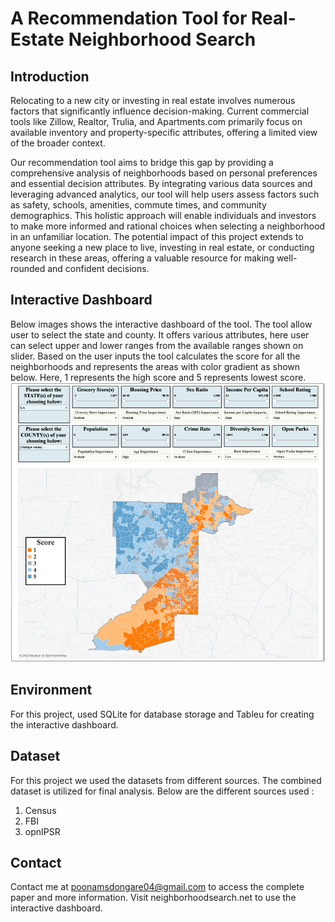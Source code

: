 
# A Recommendation Tool for Real-Estate Neighborhood Search
## Introduction

Relocating to a new city or investing in real estate involves numerous factors that significantly influence decision-making. Current commercial tools like Zillow, Realtor, Trulia, and Apartments.com primarily focus on available inventory and property-specific attributes, offering a limited view of the broader context. 

Our recommendation tool aims to bridge this gap by providing a comprehensive analysis of neighborhoods based on personal preferences and essential decision attributes. By integrating various data sources and leveraging advanced analytics, our tool will help users assess factors such as safety, schools, amenities, commute times, and community demographics. This holistic approach will enable individuals and investors to make more informed and rational choices when selecting a neighborhood in an unfamiliar location. The potential impact of this project extends to anyone seeking a new place to live, investing in real estate, or conducting research in these areas, offering a valuable resource for making well-rounded and confident decisions.


## Interactive Dashboard
Below images shows the interactive dashboard of the tool.  The tool allow user to select the state and county.  It offers various attributes, here user can select upper and lower ranges from the available ranges shown on slider. Based on the user inputs the tool calculates the score for all the neighborhoods and represents the areas with color gradient as shown below. Here, 1 represents the high score and 5  represents lowest score.
![tool](images/tool.png)


## Environment
For this project, used SQLite for database storage and Tableu for creating the interactive dashboard.
## Dataset
For this project we used the datasets from different sources. The combined dataset is utilized for final analysis. Below are the different sources used :
1. Census
2. FBI
3. opnIPSR

## Contact
Contact me at poonamsdongare04@gmail.com to access the complete paper and more information.
Visit neighborhoodsearch.net to use the interactive dashboard.